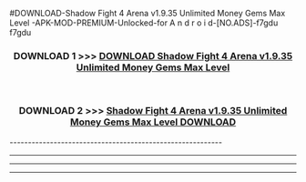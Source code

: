 #DOWNLOAD-Shadow Fight 4 Arena v1.9.35 Unlimited Money Gems Max Level -APK-MOD-PREMIUM-Unlocked-for A n d r o i d-[NO.ADS]-f7gdu f7gdu 



<div align="center">

<h3>DOWNLOAD 1 >>> <a href="https://getmod2.web.app/?judul=Shadow Fight 4 Arena v1.9.35 Unlimited Money Gems Max Level ">DOWNLOAD Shadow Fight 4 Arena v1.9.35 Unlimited Money Gems Max Level </a></h3><br>

<h3>DOWNLOAD 2 >>> <a href="https://getmod2.web.app/?judul=Shadow Fight 4 Arena v1.9.35 Unlimited Money Gems Max Level ">Shadow Fight 4 Arena v1.9.35 Unlimited Money Gems Max Level  DOWNLOAD </a></h3>

</div>
----------------------------------------------------------

----------------------------------------------------------

----------------------------------------------------------

----------------------------------------------------------



